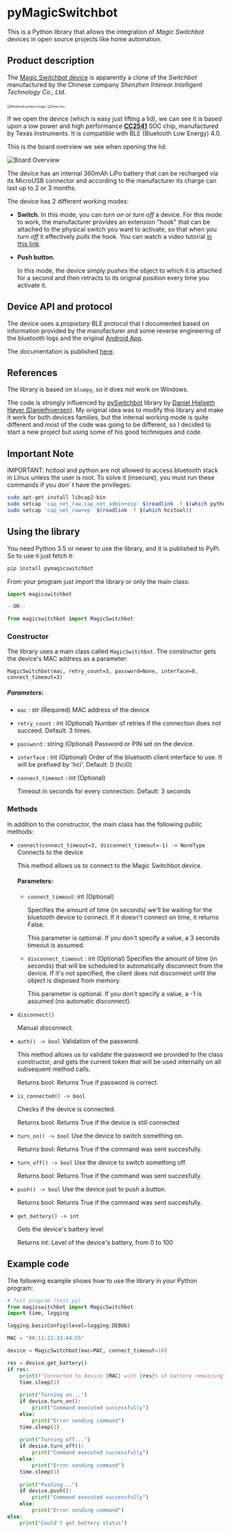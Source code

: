 # pyMagicSwitchbot


This is a Python library that allows the integration of *Magic Switchbot* devices in open source projects like home automation.

## Product description

The [Magic Switchbot device](https://www.interear.com/smart-products/magic-bluetooth-switchbot.html) is apparently a clone of the *Switchbot* manufactured by the Chinese company *Shenzhen Interear Intelligent Technology Co., Ltd*.

<img src="img/render.jpg" alt="Rendered product image" style="zoom:50%;" />

<img src="img/box.jpg" alt="Outer box" style="zoom:50%;" />

If we open the device (which is easy just lifting a lid), we can see it is based upon a low power and high performance [**CC2541**](https://www.ti.com/product/CC2541) SOC chip, manufactured by Texas Instruments. It is compatible with BLE (Bluetooth Low Energy) 4.0.

This is the board overview we see when opening the lid:

![Board Overview](img/board.jpg)

The device has an internal 360mAh LiPo battery that can be recharged via its MicroUSB connector and according to the manufacturer its charge can last up to 2 or 3 months.

The device has 2 different working modes:

* **Switch**.
  In this mode, you can *turn on* or *turn off* a device. For this mode to work, the manufacturer provides an extension "hook" that can be attached to the physical switch you want to activate, so that when you *turn off* it effectively *pulls* the hook. You can watch a video tutorial [in this link](https://cloud.video.alibaba.com/play/u/2153292369/p/1/e/6/t/1/d/hd/278038162598.mp4).

* **Push button**.

  In this mode, the device simply *pushes* the object to which it is attached for a second and then retracts to its original position every time you activate it.



## Device API and protocol

The device uses a *propietary* BLE protocol that I documented based on information provided by the manufacturer and some reverse engineering of the bluetooth logs and the original [Android App](https://play.google.com/store/apps/details?id=com.runChina.moLiKaiGuan&hl=es&gl=US).

The documentation is published [here](doc/MagicSwitchBot_API.md).

## References

The library is based on `bluepy`, so it does not work on Windows.

The code is strongly influenced by [pySwitchbot](https://github.com/Danielhiversen/pySwitchbot) library by [Daniel Hjelseth Høyer (Danielhiversen)](https://github.com/Danielhiversen). My original idea was to modify this library and make it work for both devices families, but the internal working mode is quite different and most of the code was going to be different, so I decided to start a new project but using some of his good techniques and code.

## Important Note

IMPORTANT: hcitool and python are not allowed to access bluetooth stack in LInux unless the user is root.
To solve it (insecure), you must run these commands if you don' t have the privileges:          

```bash
sudo apt-get install libcap2-bin
sudo setcap 'cap_net_raw,cap_net_admin+eip' $(readlink -f $(which python3))
sudo setcap 'cap_net_raw+ep' $(readlink -f $(which hcitool))
```
## Using the library

You need Python 3.5 or newer to use the library, and it is published to PyPi. So to use it just fetch it:

```bash
pip install pymagicswitchbot
```

From your program just import the library or only the main class:

```python
import magicswitchbot

--OR--

from magicswitchbot import MagicSwitchbot
```

### Constructor

The library uses a main class called `MagicSwitchbot`. The constructor gets the device's MAC address as a parameter:

`MagicSwitchbot(mac, retry_count=3, password=None, interface=0, connect_timeout=3)`

##### Parameters:
* `mac` : str (Required)
  MAC address of the device
  
* `retry_count` : int (Optional)
  Number of retries if the connection does not succeed. Default: 3 times.
  
* `password` : string (Optional)
  Password or PIN set on the device.
  
* `interface` : int (Optional)
  Order of the bluetooth client interface to use. It will be prefixed by 'hci'. Default: 0 (hci0)
  
* `connect_timeout` : int (Optional)
  
  Timeout in seconds for every connection. Default: 3 seconds

### Methods

In addition to the constructor, the main class has the following public methods:

* `connect(connect_timeout=3, disconnect_timeout=-1) ‑> NoneType`
Connects to the device
  
  This method allows us to connect to the Magic Switchbot device.
  
  #### Parameters:
  
  * `connect_timeout`: int (Optional)
  
    Specifies the amount of time (in seconds) we'll be waiting for the bluetooth device to connect. If it doesn't connect on time, it returns False.
  
    This parameter is optional. If you don't specify a value, a 3 seconds timeout is assumed.
  
  * `disconnect_timeout` : int (Optional)
    Specifies the amount of time (in seconds) that will be scheduled to automatically disconnect from the device. If it's not specified, the client does not disconnect until the object is disposed from memory.
    
    This parameter is optional. If you don't specify a value, a -1 is assumed (no automatic disconnect).
  
* `disconnect()`

  Manual disconnect.
  
* `auth() ‑> bool`
Validation of the password.
  
  This method allows us to validate the password we provided to the class constructor, and gets the current token that will be used internally on all subsequent method calls.
  
  Returns bool: Returns True if password is correct.
  
* `is_connected() ‑> bool`

  Checks if the device is connected.

  Returns bool: Returns True if the device is still connected
  
* `turn_on() ‑> bool`
  Use the device to switch something on.
  
  Returns bool: Returns True if the command was sent succesfully.
  
* `turn_off() ‑> bool`
  Use the device to switch something off.

  Returns bool: Returns True if the command was sent succesfully.
  
* `push() ‑> bool`
  Use the device just to push a button.

  Returns bool: Returns True if the command was sent succesfully.
  
* `get_battery() ‑> int`

  Gets the device's battery level

  Returns int: Level of the device's battery, from 0 to 100

## Example code

The following example shows how to use the library in your Python program:

```python
# Test program (test.py)
from magicswitchbot import MagicSwitchbot
import time, logging

logging.basicConfig(level=logging.DEBUG)

MAC = "00:11:22:33:44:55"

device = MagicSwitchbot(mac=MAC, connect_timeout=10)

res = device.get_battery()
if res:
    print(f"Connected to device {MAC} with {res}% of battery remaining")
    time.sleep(1)
    
    print("Turning on...")
    if device.turn_on():
        print("Command executed successfully")
    else:
        print("Error sending command")
    time.sleep(1)
    
    print("Turning off...")
    if device.turn_off():
        print("Command executed successfully")
    else:
        print("Error sending command")
    time.sleep(1)
    
    print("Pushing...")
    if device.push():
        print("Command executed successfully")
    else:
        print("Error sending command")
else:
    print("Could't get battery status")


```

